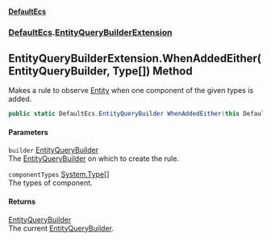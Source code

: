 #### [DefaultEcs](index.md 'index')
### [DefaultEcs](index.md#DefaultEcs 'DefaultEcs').[EntityQueryBuilderExtension](EntityQueryBuilderExtension.md 'DefaultEcs.EntityQueryBuilderExtension')
## EntityQueryBuilderExtension.WhenAddedEither(EntityQueryBuilder, Type[]) Method
Makes a rule to observe [Entity](Entity.md 'DefaultEcs.Entity') when one component of the given types is added.  
```csharp
public static DefaultEcs.EntityQueryBuilder WhenAddedEither(this DefaultEcs.EntityQueryBuilder builder, params System.Type[] componentTypes);
```
#### Parameters
<a name='DefaultEcs_EntityQueryBuilderExtension_WhenAddedEither(DefaultEcs_EntityQueryBuilder_System_Type__)_builder'></a>
`builder` [EntityQueryBuilder](EntityQueryBuilder.md 'DefaultEcs.EntityQueryBuilder')  
The [EntityQueryBuilder](EntityQueryBuilder.md 'DefaultEcs.EntityQueryBuilder') on which to create the rule.
  
<a name='DefaultEcs_EntityQueryBuilderExtension_WhenAddedEither(DefaultEcs_EntityQueryBuilder_System_Type__)_componentTypes'></a>
`componentTypes` [System.Type](https://docs.microsoft.com/en-us/dotnet/api/System.Type 'System.Type')[[]](https://docs.microsoft.com/en-us/dotnet/api/System.Array 'System.Array')  
The types of component.
  
#### Returns
[EntityQueryBuilder](EntityQueryBuilder.md 'DefaultEcs.EntityQueryBuilder')  
The current [EntityQueryBuilder](EntityQueryBuilder.md 'DefaultEcs.EntityQueryBuilder').
